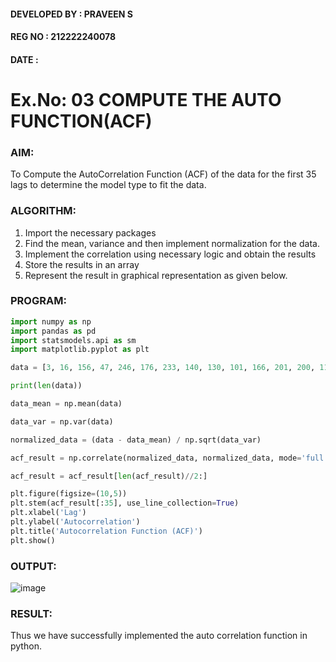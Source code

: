 #### DEVELOPED BY : PRAVEEN S
#### REG NO : 212222240078
#### DATE : 
# Ex.No: 03   COMPUTE THE AUTO FUNCTION(ACF)

### AIM:
To Compute the AutoCorrelation Function (ACF) of the data for the first 35 lags to determine the model
type to fit the data.
### ALGORITHM:
1. Import the necessary packages
2. Find the mean, variance and then implement normalization for the data.
3. Implement the correlation using necessary logic and obtain the results
4. Store the results in an array
5. Represent the result in graphical representation as given below.
### PROGRAM:
```py
import numpy as np
import pandas as pd
import statsmodels.api as sm
import matplotlib.pyplot as plt

data = [3, 16, 156, 47, 246, 176, 233, 140, 130, 101, 166, 201, 200, 116, 118, 247, 209, 52, 153, 232, 128, 27, 192, 168, 208, 187, 228, 86, 30, 151, 18, 254, 76, 112, 67, 244, 179, 150, 89, 49, 83, 147, 90, 33, 6, 158, 80, 35, 186, 127]

print(len(data))

data_mean = np.mean(data)

data_var = np.var(data)

normalized_data = (data - data_mean) / np.sqrt(data_var)

acf_result = np.correlate(normalized_data, normalized_data, mode='full')

acf_result = acf_result[len(acf_result)//2:]

plt.figure(figsize=(10,5))
plt.stem(acf_result[:35], use_line_collection=True)
plt.xlabel('Lag')
plt.ylabel('Autocorrelation')
plt.title('Autocorrelation Function (ACF)')
plt.show()
```



### OUTPUT:
![image](https://github.com/user-attachments/assets/1610f7e1-15ec-4349-9dcb-f85d2424622a)


### RESULT:
Thus we have successfully implemented the auto correlation function in python.
